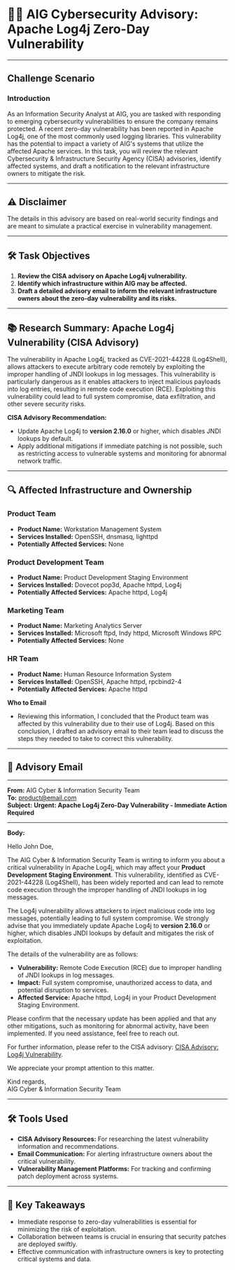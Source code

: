 # 🕵️‍♂️ AIG Cybersecurity Advisory: Apache Log4j Zero-Day Vulnerability

---

## **Challenge Scenario**

### **Introduction**  
As an Information Security Analyst at AIG, you are tasked with responding to emerging cybersecurity vulnerabilities to ensure the company remains protected. A recent zero-day vulnerability has been reported in Apache Log4j, one of the most commonly used logging libraries. This vulnerability has the potential to impact a variety of AIG's systems that utilize the affected Apache services. In this task, you will review the relevant Cybersecurity & Infrastructure Security Agency (CISA) advisories, identify affected systems, and draft a notification to the relevant infrastructure owners to mitigate the risk.

---

## **⚠️ Disclaimer**  
The details in this advisory are based on real-world security findings and are meant to simulate a practical exercise in vulnerability management.

---

## **🛠️ Task Objectives**

1. **Review the CISA advisory on Apache Log4j vulnerability.**
2. **Identify which infrastructure within AIG may be affected.**
3. **Draft a detailed advisory email to inform the relevant infrastructure owners about the zero-day vulnerability and its risks.**

---

## **📚 Research Summary: Apache Log4j Vulnerability (CISA Advisory)**  

The vulnerability in Apache Log4j, tracked as CVE-2021-44228 (Log4Shell), allows attackers to execute arbitrary code remotely by exploiting the improper handling of JNDI lookups in log messages. This vulnerability is particularly dangerous as it enables attackers to inject malicious payloads into log entries, resulting in remote code execution (RCE). Exploiting this vulnerability could lead to full system compromise, data exfiltration, and other severe security risks.

**CISA Advisory Recommendation:**
- Update Apache Log4j to **version 2.16.0** or higher, which disables JNDI lookups by default.
- Apply additional mitigations if immediate patching is not possible, such as restricting access to vulnerable systems and monitoring for abnormal network traffic.

---

## **🔍 Affected Infrastructure and Ownership**

### **Product Team**
- **Product Name:** Workstation Management System
- **Services Installed:** OpenSSH, dnsmasq, lighttpd
- **Potentially Affected Services:** None

### **Product Development Team**
- **Product Name:** Product Development Staging Environment
- **Services Installed:** Dovecot pop3d, Apache httpd, Log4j
- **Potentially Affected Services:** Apache httpd, Log4j

### **Marketing Team**
- **Product Name:** Marketing Analytics Server
- **Services Installed:** Microsoft ftpd, Indy httpd, Microsoft Windows RPC
- **Potentially Affected Services:** None

### **HR Team**
- **Product Name:** Human Resource Information System
- **Services Installed:** OpenSSH, Apache httpd, rpcbind2-4
- **Potentially Affected Services:** Apache httpd

**Who to Email**
- Reviewing this information, I concluded that the Product team was affected by this vulnerability due to their use of Log4j. Based on this conclusion, I drafted an advisory email to their team lead to discuss the steps they needed to take to correct this vulnerability.
---

## **📧 Advisory Email**

---

**From:** AIG Cyber & Information Security Team  
**To:** product@email.com  
**Subject:** **Urgent: Apache Log4j Zero-Day Vulnerability - Immediate Action Required**

---

**Body:**

Hello John Doe,

The AIG Cyber & Information Security Team is writing to inform you about a critical vulnerability in Apache Log4j, which may affect your **Product Development Staging Environment**. This vulnerability, identified as CVE-2021-44228 (Log4Shell), has been widely reported and can lead to remote code execution through the improper handling of JNDI lookups in log messages.

The Log4j vulnerability allows attackers to inject malicious code into log messages, potentially leading to full system compromise. We strongly advise that you immediately update Apache Log4j to **version 2.16.0** or higher, which disables JNDI lookups by default and mitigates the risk of exploitation.

The details of the vulnerability are as follows:
- **Vulnerability:** Remote Code Execution (RCE) due to improper handling of JNDI lookups in log messages.
- **Impact:** Full system compromise, unauthorized access to data, and potential disruption to services.
- **Affected Service:** Apache httpd, Log4j in your Product Development Staging Environment.

Please confirm that the necessary update has been applied and that any other mitigations, such as monitoring for abnormal activity, have been implemented. If you need assistance, feel free to reach out.

For further information, please refer to the CISA advisory: [CISA Advisory: Log4j Vulnerability](https://www.cisa.gov/news-events/alerts/2021/12/10/cisa-releases-cybersecurity-advisory-apache-log4j-remote-code-execution-vulnerability).

We appreciate your prompt attention to this matter.

Kind regards,  
AIG Cyber & Information Security Team  

---

## **🛠️ Tools Used**

- **CISA Advisory Resources:** For researching the latest vulnerability information and recommendations.  
- **Email Communication:** For alerting infrastructure owners about the critical vulnerability.  
- **Vulnerability Management Platforms:** For tracking and confirming patch deployment across systems.

---

## **🧠 Key Takeaways**

- Immediate response to zero-day vulnerabilities is essential for minimizing the risk of exploitation.  
- Collaboration between teams is crucial in ensuring that security patches are deployed swiftly.  
- Effective communication with infrastructure owners is key to protecting critical systems and data.  


